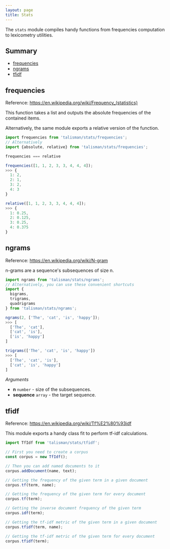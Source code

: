```yaml
---
layout: page
title: Stats
---
```


The `stats` module compiles handy functions from frequencies computation to lexicometry utilities.

## Summary

* [frequencies](#frequencies)
* [ngrams](#ngrams)
* [tfidf](#tfidf)

<h2 id="frequencies">frequencies</h2>

<span class="marginnote">
  Reference: <a href="https://en.wikipedia.org/wiki/Frequency_(statistics)">https://en.wikipedia.org/wiki/Frequency_(statistics)</a>
</span>

This function takes a list and outputs the absolute frequencies of the contained items.

Alternatively, the same module exports a relative version of the function.

```js
import frequencies from 'talisman/stats/frequencies';
// Alternatively
import {absolute, relative} from 'talisman/stats/frequencies';

frequencies === relative

frequencies([1, 1, 2, 3, 3, 4, 4, 4]);
>>> {
  1: 2,
  2: 1,
  3: 2,
  4: 3
}

relative([1, 1, 2, 3, 3, 4, 4, 4]);
>>> {
  1: 0.25,
  2: 0.125,
  3: 0.25,
  4: 0.375
}
```

<h2 id="ngrams">ngrams</h2>

<span class="marginnote">
  Reference: <a href="https://en.wikipedia.org/wiki/N-gram">https://en.wikipedia.org/wiki/N-gram</a>
</span>

n-grams are a sequence's subsequences of size n.

```js
import ngrams from 'talisman/stats/ngrams';
// Alternatively, you can use these convenient shortcuts
import {
  bigrams,
  trigrams,
  quadrigrams
} from 'talisman/stats/ngrams';

ngrams(2, ['The', 'cat', 'is', 'happy']);
>>> [
  ['The', 'cat'],
  ['cat', 'is'],
  ['is', 'happy']
]

trigrams(['The', 'cat', 'is', 'happy'])
>>> [
  ['The', 'cat', 'is'],
  ['cat', 'is', 'happy']
]
```

*Arguments*

* **n** <code class="type">number</code> - size of the subsequences.
* **sequence** <code class="type">array</code> - the target sequence.

<h2 id="tfidf">tfidf</h2>

<span class="marginnote">
  Reference: <a href="https://en.wikipedia.org/wiki/Tf%E2%80%93idf">https://en.wikipedia.org/wiki/Tf%E2%80%93idf</a>
</span>

This module exports a handy class fit to perform tf-idf calculations.

```js
import TfIdf from 'talisman/stats/tfidf';

// First you need to create a corpus
const corpus = new TfIdf();

// Then you can add named documents to it
corpus.addDocument(name, text);

// Getting the frequency of the given term in a given document
corpus.tf(term, name);

// Getting the frequency of the given term for every document
corpus.tf(term);

// Getting the inverse document frequency of the given term
corpus.idf(term);

// Getting the tf-idf metric of the given term in a given document
corpus.tfidf(term, name);

// Getting the tf-idf metric of the given term for every document
corpus.tfidf(term);
```
